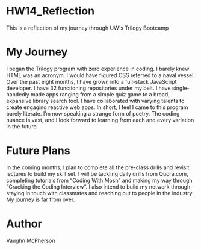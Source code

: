 # HW14_Reflection




This is a reflection of my journey through UW's Trilogy Bootcamp

# My Journey

I began the Trilogy program with zero experience in coding. I barely knew HTML was an acronym. I would have figured CSS referred to a naval vessel. Over the past eight months, I have grown into a full-stack JavaScript developer. I have 32 functioning repositories under my belt. I have single-handedly made apps ranging from a simple quiz game to a broad, expansive library search tool. I have collaborated with varying talents to create engaging reactive web apps. In short, I feel I came to this program barely literate. I’m now speaking a strange form of poetry. The coding nuance is vast, and I look forward to learning from each and every variation in the future. 

# Future Plans

In the coming months, I plan to complete all the pre-class drills and revisit lectures to build my skill set. I will be tackling daily drills from Quora.com, completing tutorials from “Coding With Mosh” and making my way through “Cracking the Coding Interview”.  I also intend to build my network through staying in touch with classmates and reaching out to people in the industry. My journey is far from over. 

# Author

Vaughn McPherson



